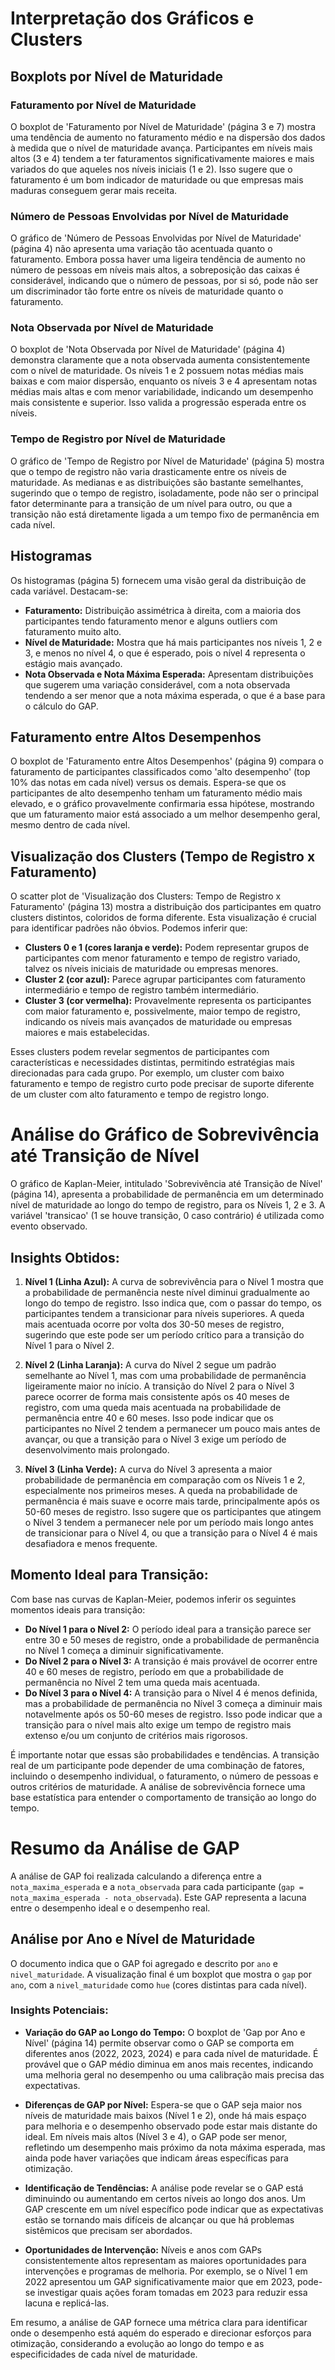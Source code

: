# Interpretação dos Gráficos e Clusters

## Boxplots por Nível de Maturidade

### Faturamento por Nível de Maturidade
O boxplot de 'Faturamento por Nível de Maturidade' (página 3 e 7) mostra uma tendência de aumento no faturamento médio e na dispersão dos dados à medida que o nível de maturidade avança. Participantes em níveis mais altos (3 e 4) tendem a ter faturamentos significativamente maiores e mais variados do que aqueles nos níveis iniciais (1 e 2). Isso sugere que o faturamento é um bom indicador de maturidade ou que empresas mais maduras conseguem gerar mais receita.

### Número de Pessoas Envolvidas por Nível de Maturidade
O gráfico de 'Número de Pessoas Envolvidas por Nível de Maturidade' (página 4) não apresenta uma variação tão acentuada quanto o faturamento. Embora possa haver uma ligeira tendência de aumento no número de pessoas em níveis mais altos, a sobreposição das caixas é considerável, indicando que o número de pessoas, por si só, pode não ser um discriminador tão forte entre os níveis de maturidade quanto o faturamento.

### Nota Observada por Nível de Maturidade
O boxplot de 'Nota Observada por Nível de Maturidade' (página 4) demonstra claramente que a nota observada aumenta consistentemente com o nível de maturidade. Os níveis 1 e 2 possuem notas médias mais baixas e com maior dispersão, enquanto os níveis 3 e 4 apresentam notas médias mais altas e com menor variabilidade, indicando um desempenho mais consistente e superior. Isso valida a progressão esperada entre os níveis.

### Tempo de Registro por Nível de Maturidade
O gráfico de 'Tempo de Registro por Nível de Maturidade' (página 5) mostra que o tempo de registro não varia drasticamente entre os níveis de maturidade. As medianas e as distribuições são bastante semelhantes, sugerindo que o tempo de registro, isoladamente, pode não ser o principal fator determinante para a transição de um nível para outro, ou que a transição não está diretamente ligada a um tempo fixo de permanência em cada nível.

## Histogramas

Os histogramas (página 5) fornecem uma visão geral da distribuição de cada variável. Destacam-se:
*   **Faturamento:** Distribuição assimétrica à direita, com a maioria dos participantes tendo faturamento menor e alguns outliers com faturamento muito alto.
*   **Nível de Maturidade:** Mostra que há mais participantes nos níveis 1, 2 e 3, e menos no nível 4, o que é esperado, pois o nível 4 representa o estágio mais avançado.
*   **Nota Observada e Nota Máxima Esperada:** Apresentam distribuições que sugerem uma variação considerável, com a nota observada tendendo a ser menor que a nota máxima esperada, o que é a base para o cálculo do GAP.

## Faturamento entre Altos Desempenhos

O boxplot de 'Faturamento entre Altos Desempenhos' (página 9) compara o faturamento de participantes classificados como 'alto desempenho' (top 10% das notas em cada nível) versus os demais. Espera-se que os participantes de alto desempenho tenham um faturamento médio mais elevado, e o gráfico provavelmente confirmaria essa hipótese, mostrando que um faturamento maior está associado a um melhor desempenho geral, mesmo dentro de cada nível.

## Visualização dos Clusters (Tempo de Registro x Faturamento)

O scatter plot de 'Visualização dos Clusters: Tempo de Registro x Faturamento' (página 13) mostra a distribuição dos participantes em quatro clusters distintos, coloridos de forma diferente. Esta visualização é crucial para identificar padrões não óbvios. Podemos inferir que:
*   **Clusters 0 e 1 (cores laranja e verde):** Podem representar grupos de participantes com menor faturamento e tempo de registro variado, talvez os níveis iniciais de maturidade ou empresas menores.
*   **Cluster 2 (cor azul):** Parece agrupar participantes com faturamento intermediário e tempo de registro também intermediário.
*   **Cluster 3 (cor vermelha):** Provavelmente representa os participantes com maior faturamento e, possivelmente, maior tempo de registro, indicando os níveis mais avançados de maturidade ou empresas maiores e mais estabelecidas.

Esses clusters podem revelar segmentos de participantes com características e necessidades distintas, permitindo estratégias mais direcionadas para cada grupo. Por exemplo, um cluster com baixo faturamento e tempo de registro curto pode precisar de suporte diferente de um cluster com alto faturamento e tempo de registro longo.



# Análise do Gráfico de Sobrevivência até Transição de Nível

O gráfico de Kaplan-Meier, intitulado 'Sobrevivência até Transição de Nível' (página 14), apresenta a probabilidade de permanência em um determinado nível de maturidade ao longo do tempo de registro, para os Níveis 1, 2 e 3. A variável 'transicao' (1 se houve transição, 0 caso contrário) é utilizada como evento observado.

## Insights Obtidos:

1.  **Nível 1 (Linha Azul):** A curva de sobrevivência para o Nível 1 mostra que a probabilidade de permanência neste nível diminui gradualmente ao longo do tempo de registro. Isso indica que, com o passar do tempo, os participantes tendem a transicionar para níveis superiores. A queda mais acentuada ocorre por volta dos 30-50 meses de registro, sugerindo que este pode ser um período crítico para a transição do Nível 1 para o Nível 2.

2.  **Nível 2 (Linha Laranja):** A curva do Nível 2 segue um padrão semelhante ao Nível 1, mas com uma probabilidade de permanência ligeiramente maior no início. A transição do Nível 2 para o Nível 3 parece ocorrer de forma mais consistente após os 40 meses de registro, com uma queda mais acentuada na probabilidade de permanência entre 40 e 60 meses. Isso pode indicar que os participantes no Nível 2 tendem a permanecer um pouco mais antes de avançar, ou que a transição para o Nível 3 exige um período de desenvolvimento mais prolongado.

3.  **Nível 3 (Linha Verde):** A curva do Nível 3 apresenta a maior probabilidade de permanência em comparação com os Níveis 1 e 2, especialmente nos primeiros meses. A queda na probabilidade de permanência é mais suave e ocorre mais tarde, principalmente após os 50-60 meses de registro. Isso sugere que os participantes que atingem o Nível 3 tendem a permanecer nele por um período mais longo antes de transicionar para o Nível 4, ou que a transição para o Nível 4 é mais desafiadora e menos frequente.

## Momento Ideal para Transição:

Com base nas curvas de Kaplan-Meier, podemos inferir os seguintes momentos ideais para transição:

*   **Do Nível 1 para o Nível 2:** O período ideal para a transição parece ser entre 30 e 50 meses de registro, onde a probabilidade de permanência no Nível 1 começa a diminuir significativamente.
*   **Do Nível 2 para o Nível 3:** A transição é mais provável de ocorrer entre 40 e 60 meses de registro, período em que a probabilidade de permanência no Nível 2 tem uma queda mais acentuada.
*   **Do Nível 3 para o Nível 4:** A transição para o Nível 4 é menos definida, mas a probabilidade de permanência no Nível 3 começa a diminuir mais notavelmente após os 50-60 meses de registro. Isso pode indicar que a transição para o nível mais alto exige um tempo de registro mais extenso e/ou um conjunto de critérios mais rigorosos.

É importante notar que essas são probabilidades e tendências. A transição real de um participante pode depender de uma combinação de fatores, incluindo o desempenho individual, o faturamento, o número de pessoas e outros critérios de maturidade. A análise de sobrevivência fornece uma base estatística para entender o comportamento de transição ao longo do tempo.




# Resumo da Análise de GAP

A análise de GAP foi realizada calculando a diferença entre a `nota_maxima_esperada` e a `nota_observada` para cada participante (`gap = nota_maxima_esperada - nota_observada`). Este GAP representa a lacuna entre o desempenho ideal e o desempenho real.

## Análise por Ano e Nível de Maturidade

O documento indica que o GAP foi agregado e descrito por `ano` e `nivel_maturidade`. A visualização final é um boxplot que mostra o `gap` por `ano`, com a `nivel_maturidade` como `hue` (cores distintas para cada nível).

### Insights Potenciais:

*   **Variação do GAP ao Longo do Tempo:** O boxplot de 'Gap por Ano e Nível' (página 14) permite observar como o GAP se comporta em diferentes anos (2022, 2023, 2024) e para cada nível de maturidade. É provável que o GAP médio diminua em anos mais recentes, indicando uma melhoria geral no desempenho ou uma calibração mais precisa das expectativas.

*   **Diferenças de GAP por Nível:** Espera-se que o GAP seja maior nos níveis de maturidade mais baixos (Nível 1 e 2), onde há mais espaço para melhoria e o desempenho observado pode estar mais distante do ideal. Em níveis mais altos (Nível 3 e 4), o GAP pode ser menor, refletindo um desempenho mais próximo da nota máxima esperada, mas ainda pode haver variações que indicam áreas específicas para otimização.

*   **Identificação de Tendências:** A análise pode revelar se o GAP está diminuindo ou aumentando em certos níveis ao longo dos anos. Um GAP crescente em um nível específico pode indicar que as expectativas estão se tornando mais difíceis de alcançar ou que há problemas sistêmicos que precisam ser abordados.

*   **Oportunidades de Intervenção:** Níveis e anos com GAPs consistentemente altos representam as maiores oportunidades para intervenções e programas de melhoria. Por exemplo, se o Nível 1 em 2022 apresentou um GAP significativamente maior que em 2023, pode-se investigar quais ações foram tomadas em 2023 para reduzir essa lacuna e replicá-las.

Em resumo, a análise de GAP fornece uma métrica clara para identificar onde o desempenho está aquém do esperado e direcionar esforços para otimização, considerando a evolução ao longo do tempo e as especificidades de cada nível de maturidade.

